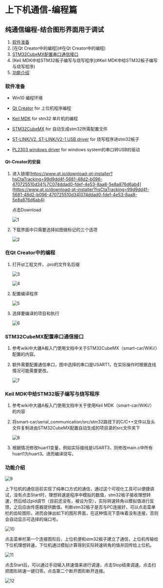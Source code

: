 # 上下机通信-编程篇

## 纯通信编程-结合图形界面用于调试

1. [软件准备](#软件准备)
2. [在Qt Creator中的编程](#在Qt Creator中的编程)
3. [STM32CubeMX配置串口通信接口](#STM32CubeMX配置串口通信接口)
4. [Keil MDK中给STM32板子编写与烧写程序](#Keil MDK中给STM32板子编写与烧写程序)
5. [功能介绍](#功能介绍)

### 软件准备

- Win10 编程环境

- [Qt Creator](#Qt-Creator的安装#) for 上位机程序编程
- [Keil MDK](http://www2.keil.com/mdk5) for stm32 单片机的编程
- [STM32CubeMX](https://www.st.com/en/development-tools/stm32cubemx.html) for 自动生成stm32所需配置文件
- [ST-LINK/V2, ST-LINK/V2-1 USB driver](https://www.st.com/content/st_com/en/products/development-tools/software-development-tools/stm32-software-development-tools/stm32-utilities/stsw-link009.html) for 烧写程序进stm32板子
- [PL2303 windows driver](http://www.prolific.com.tw/US/ShowProduct.aspx?p_id=225&pcid=41) for windows system的串口转USB的驱动

#### Qt-Creator的安装

1. 进入链接[https://www.qt.io/download-qt-installer?hsCtaTracking=99d9dd4f-5681-48d2-b096-470725510d34%7C074ddad0-fdef-4e53-8aa8-5e8a876d6ab4](https://www.qt.io/download-qt-installer?hsCtaTracking=99d9dd4f-5681-48d2-b096-470725510d34|074ddad0-fdef-4e53-8aa8-5e8a876d6ab4)

   点击Download

   ![1](sources/1.png)

2. 下载界面中只需要选择如图做标记的三个选项

   ![2](sources/2.png)

### 在Qt Creator中的编程

1. 打开qt工程文件，.pro的文件名后缀

   ![3](sources/3.png)

   ![4](sources/4.png)

2. 配置编译程序

   ![5](sources/5.png)

3. 选择要编译的项目和执行

   ![6](sources/6.png)



### STM32CubeMX配置串口通信接口

1. 参考wiki中大疆A板入门使用文档中关于STM32CubeMX（smart-car/WiKi/）配置的内容。

2. 额外需要配置通信串口，图中选择的串口是USART1，在实际操作时根据连线情况可能需要更改。

   ![7](sources/7.png)



### Keil MDK中给STM32板子编写与烧写程序

1. 参考wiki中大疆A板入门使用文档中关于使用Keil MDK（smart-car/WiKi/）的内容

2. 将smart-car/serial_communication/src/stm32路径下的C/C++文件以及头文件复制进由STM32CubeMX配置自动生成的项目录的src文件夹下

   ![8](sources\8.png)

3. 根据情况修改huart1变量，例如实际接线是USART3，则修改main.c中所有huart1为huart3。进而编译烧写。



### 功能介绍

![9](sources/9.png)

上下位机的通信目前实现了纯串口方式的通信，通过这个可视化工具可以便捷调试，没有点击Start时，理想转速是程序中模拟的数值，stm32板子接收理想转速，然后经过pid调节（目前还没有，被设为空），实际转速转角以模拟值进行反馈，之后应由传感器提供数值。判断stm32板子是否与PC连接好，可以点击菜单栏的齿轮图形，进而会弹出如下的图形界面，在这种情况下意味着没有连接，否则会自动显示可选择的端口号。

![10](sources/10.png)



点击菜单栏第一个连接图形后，上位机便和stm32板子建立了通信，上位机传输给下位机理想转速，下位机通过模拟计算得到实际转速转角的值并回传给上位机。

![11](sources/11.png)

点击Start后，可以通过手动输入转速值来进行调速，点击Stop结束调速。点击扫把图形转速一键归零。点击第二个断开图形断开连接。

![12](sources/12.png)

